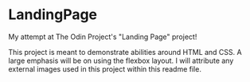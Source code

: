 # LandingPage
My attempt at The Odin Project's "Landing Page" project!

This project is meant to demonstrate abilities around HTML and CSS. A large emphasis will be on using the flexbox layout. I will attribute any external images used in this project within this readme file. 